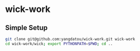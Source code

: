 # wick-work

## Simple Setup

```bash
git clone git@github.com:yangdatou/wick-work.git wick-work
cd wick-work/wick; export PYTHONPATH=$PWD; cd ..
```